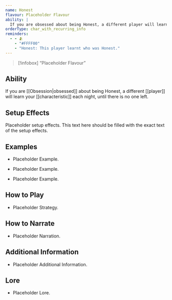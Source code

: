 ```yaml
---
name: Honest
flavour: Placeholder Flavour
ability: |
  If you are obsessed about being Honest, a different player will learn your characteristic each night, until there is no one left.
orderType: char_with_recurring_info
reminders:
  - - 🫂
    - "#FFFF00"
    - "Honest: This player learnt who was Honest."
---
```

> [!infobox]
>  “Placeholder Flavour”

## Ability
If you are [[Obsession|obsessed]] about being Honest, a different [[player]] will learn your [[characteristic]] each night, until there is no one left.

## Setup Effects
Placeholder setup effects. This text here should be filled with the exact text of the setup effects.

## Examples
- Placeholder Example.

- Placeholder Example.

- Placeholder Example.

## How to Play
- Placeholder Strategy.

## How to Narrate
- Placeholder Narration.

## Additional Information
- Placeholder Additional Information.

## Lore
- Placeholder Lore.